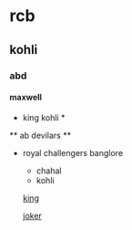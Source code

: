 # rcb
## kohli
### abd
#### maxwell


* king kohli *


** ab devilars **

* royal challengers banglore
  * chahal
  * kohli
  
  [king](https://cdn.dnaindia.com/sites/default/files/styles/full/public/2021/10/22/1002052-virat-kohli.jpg)
  
  
  [joker](https://c.ndtvimg.com/2021-11/qsdup6no_rohit-sharma-afp_625x300_20_November_21.jpg?im=FaceCrop,algorithm=dnn,width=806,height=605)
  
  
